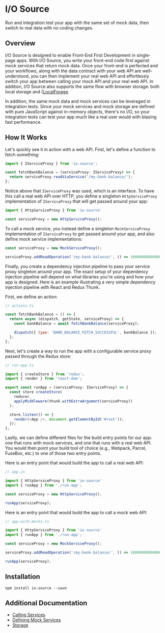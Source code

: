 # I/O Source

Run and integration test your app with the same set of mock data, then switch to real data with no coding changes.

## Overview

I/O Source is designed to enable Front-End First Development in single-page apps. With I/O Source, you write your front-end code first against mock services that return mock data. Once your front-end is perfected and your workflows, along with the data contract with your web API are well-understood, you can then implement your real web API and effortlessly switch your app between calling your mock API and your real web API. In addition, I/O Source also supports the same flow with browser storage: both local storage and ([LocalForage](https://github.com/localForage/localForage).

In addition, the same mock data and mock services can be leveraged in integration tests. Since your mock services and mock storage are defined with pure JavaScript against in-memory objects, there's no I/O, so your integration tests can test your app much like a real user would with blazing fast performance.

 ## How It Works

Let's quickly see it in action with a web API. First, let's define a function to fetch something:

```javascript
import { IServiceProxy } from 'io-source';

const fetchBankBalance = (serviceProxy: IServiceProxy) => {
  return serviceProxy.readViaService('/my-bank-balance/');
};
```

Notice above that `IServiceProxy` was used, which is an interface. To have this call a real web API over HTTP, you define a singleton `HttpServiceProxy` implementation of `IServiceProxy` that will get passed around your app:

```javascript
import { HttpServiceProxy } from 'io-source'

const serviceProxy = new HttpServiceProxy();
```

To call a mock service, you instead define a singleton `MockServiceProxy` implementation of `IServiceProxy` to get passed around your app, and also define mock service implementations:

```javascript
const serviceProxy = new MockServiceProxy();

serviceProxy.addReadOperation('/my-bank-balance/', () => 10000000000000000);
```

Finally, you create a dependency injection pipeline to pass your service proxy singleton around your app. The exact setup of your dependency injection pipeline will depend on what libraries you're using and how your app is designed. Here is an example illustrating a very simple dependency injection pipeline with React and Redux Thunk.

First, we define an action:

```javascript
// actions.ts

const fetchBankBalance = () => {
  return async (dispatch, getState, serviceProxy) => {
    const bankBalance = await fetchBankBalance(serviceProxy);

    dispatch({ type: 'BANK_BALANCE_FETCH_SUCCESSFUL', bankBalance });
  };
};
```

Next, let's create a way to run the app with a configurable service proxy passed through the Redux store:

```javascript
// run-app.ts

import { createStore } from 'redux';
import { render } from 'react-dom';

export const runApp = (serviceProxy: IServiceProxy) => {
  const store createStore(
    reducer,
    applyMiddleware(thunk.withExtraArgument(serviceProxy))
  );

  store.listen(() => {
    render(<App />, document.getElementById('#root'));
  });
};
```

Lastly, we can define different files for the build entry points for our app: one that runs with mock services, and one that runs with a real web API. You would then point your build tool of choice (e.g., Webpack, Parcel, FuseBox, etc.) to one of those two entry points.

Here is an entry point that would build the app to call a real web API:

```javascript
// app.js

import { HttpServiceProxy } from 'io-source'
import { runApp } from './run-app';

const serviceProxy = new HttpServiceProxy();

runApp(serviceProxy);

```

Here is an entry point that would build the app to call a mock web API:

```javascript
// app-with-mocks.ts

import { HttpServiceProxy } from 'io-source'
import { runApp } from './run-app';

const serviceProxy = new MockServiceProxy();

serviceProxy.addReadOperation('/my-bank-balance/', () => 10000000000000000);

runApp(serviceProxy);
```

## Installation

```
npm install io-source --save
```

## Additional Documentation

* [Calling Services](./docs/calling-services.md)
* [Defining Mock Services](./docs/defining-mock-services.md)
* [Storage](./docs/storage.md)